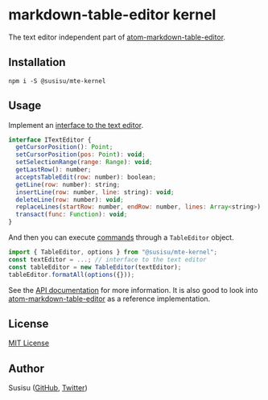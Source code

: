 # markdown-table-editor kernel
The text editor independent part of [atom-markdown-table-editor][atom-mte].

## Installation
``` shell
npm i -S @susisu/mte-kernel
```

## Usage
Implement an [interface to the text editor][doc-ITextEditor].

``` javascript
interface ITextEditor {
  getCursorPosition(): Point;
  setCursorPosition(pos: Point): void;
  setSelectionRange(range: Range): void;
  getLastRow(): number;
  acceptsTableEdit(row: number): boolean;
  getLine(row: number): string;
  insertLine(row: number, line: string): void;
  deleteLine(row: number): void;
  replaceLines(startRow: number, endRow: number, lines: Array<string>): void;
  transact(func: Function): void;
}
```

And then you can execute [commands][doc-TableEditor] through a `TableEditor` object.

``` javascript
import { TableEditor, options } from "@susisu/mte-kernel";
const textEditor = ...; // interface to the text editor
const tableEditor = new TableEditor(textEditor);
tableEditor.formatAll(options({}));
```

See the [API documentation][doc] for more information.
It is also good to look into [atom-markdown-table-editor][atom-mte-repo] as a reference implementation.

[doc]: https://doc.esdoc.org/github.com/susisu/mte-kernel/
[doc-ITextEditor]:  https://doc.esdoc.org/github.com/susisu/mte-kernel/class/lib/text-editor.js~ITextEditor.html
[doc-TableEditor]:  https://doc.esdoc.org/github.com/susisu/mte-kernel/class/lib/table-editor.js~TableEditor.html
[atom-mte]: https://atom.io/packages/markdown-table-editor
[atom-mte-repo]: https://github.com/susisu/markdown-table-editor

## License
[MIT License](http://opensource.org/licenses/mit-license.php)

## Author
Susisu ([GitHub](https://github.com/susisu), [Twitter](https://twitter.com/susisu2413))
